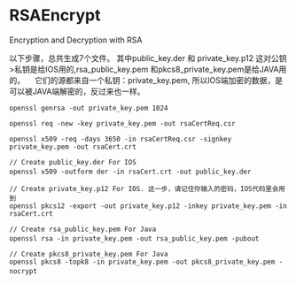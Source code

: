 # RSAEncrypt
Encryption and Decryption with RSA

以下步骤，总共生成7个文件。
  其中public_key.der 和 private_key.p12 这对公钥>私钥是给IOS用的,rsa_public_key.pem 和pkcs8_private_key.pem是给JAVA用的。
　它们的源都来自一个私钥：private_key.pem, 所以IOS端加密的数据，是可以被JAVA端解密的，反过来也一样。

	openssl genrsa -out private_key.pem 1024 
	
	openssl req -new -key private_key.pem -out rsaCertReq.csr 
	
	openssl x509 -req -days 3650 -in rsaCertReq.csr -signkey private_key.pem -out rsaCert.crt 
	
	// Create public_key.der For IOS
	openssl x509 -outform der -in rsaCert.crt -out public_key.der　　 
	
	// Create private_key.p12 For IOS. 这一步，请记住你输入的密码，IOS代码里会用到 
	openssl pkcs12 -export -out private_key.p12 -inkey private_key.pem -in rsaCert.crt 
	
	// Create rsa_public_key.pem For Java
	openssl rsa -in private_key.pem -out rsa_public_key.pem -pubout　 
	
	// Create pkcs8_private_key.pem For Java
	openssl pkcs8 -topk8 -in private_key.pem -out pkcs8_private_key.pem -nocrypt　　　　　

